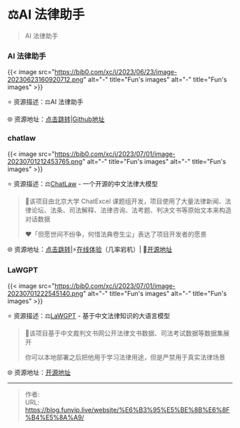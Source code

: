 # ⚖️AI 法律助手


>AI 法律助手

<!--more-->

### AI 法律助手

{{< image src="https://bib0.com/xc/i/2023/06/23/image-20230623160920712.png" alt="-"  title="Fun's images" alt="-"  title="Fun's images" >}}    

⭐️  资源描述：⚖️AI 法律助手

🌐 资源地址：[点击跳转](https://law.ai2045.com/)|[Github地址](https://github.com/lvwzhen/law-cn-ai)

### chatlaw

{{< image src="https://bib0.com/xc/i/2023/07/01/image-20230701212453765.png" alt="-"  title="Fun's images" alt="-"  title="Fun's images" >}}    

⭐️  资源描述：⚖️[ChatLaw](https://chatlaw.cloud/) - 一个开源的中文法律大模型

>📄该项目由北京大学 ChatExcel 课题组开发，项目使用了大量法律新闻、法律论坛、法条、司法解释、法律咨询、法考题、判决文书等原始文本来构造对话数据
>
>❤️「但愿世间不纷争，何惜法典卷生尘」表达了项目开发者的愿景

🌐 资源地址：[点击跳转](https://chatlaw.cloud/)|⚡[在线体验](https://chatlaw.cloud/lawchat/#/)（几率宕机）| 🐙[开源地址](https://github.com/PKU-YuanGroup/ChatLaw)

### LaWGPT

{{< image src="https://bib0.com/xc/i/2023/07/01/image-20230701222545140.png" alt="-"  title="Fun's images" alt="-"  title="Fun's images" >}}    

⭐️  资源描述：⚖️[LaWGPT](https://github.com/pengxiao-song/LawGPT) - 基于中文法律知识的大语言模型

>📄该项目基于中文裁判文书网公开法律文书数据、司法考试数据等数据集展开
>
>你可以本地部署之后把他用于学习法律用途，但是严禁用于真实法律场景
>

🌐 资源地址：[开源地址](https://github.com/pengxiao-song/LawGPT)


---

> 作者:   
> URL: https://blog.funvip.live/website/%E6%B3%95%E5%BE%8B%E6%8F%B4%E5%8A%A9/  

